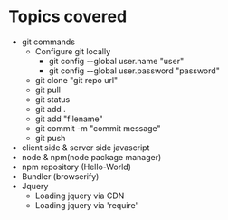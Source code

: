 # Topics covered

- git commands
    - Configure git locally
        - git config --global user.name "user"
        - git config --global user.password "password"
    - git clone "git repo url"
    - git pull
    - git status
    - git add .
    - git add "filename"
    - git commit -m "commit message"
    - git push
- client side & server side javascript
- node & npm(node package manager)
- npm repository (Hello-World)
- Bundler (browserify)
- Jquery
    - Loading jquery via CDN
    - Loading jquery via 'require'
